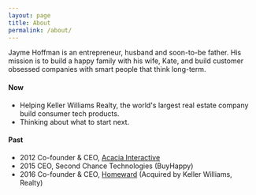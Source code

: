 ```yaml
---
layout: page
title: About
permalink: /about/
---
```

Jayme Hoffman is an entrepreneur, husband and soon-to-be father. His mission is to build a happy family with his wife, Kate, and build customer obsessed companies with smart people that think long-term.

#### Now
* Helping Keller Williams Realty, the world's largest real estate company build consumer tech products.
* Thinking about what to start next.


#### Past
* 2012 Co-founder & CEO, [Acacia Interactive](https://angel.co/acacia)
* 2015 CEO, Second Chance Technologies (BuyHappy)
* 2016 Co-founder & CEO, [Homeward](https://homeward.io/) (Acquired by Keller Williams, Realty)
